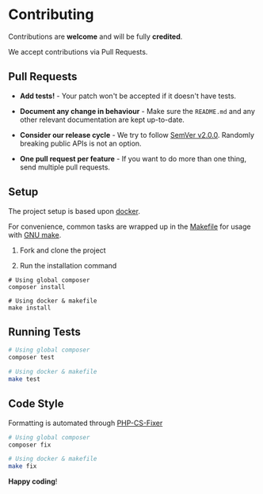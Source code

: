 # Contributing

Contributions are **welcome** and will be fully **credited**.

We accept contributions via Pull Requests.


## Pull Requests

- **Add tests!** - Your patch won't be accepted if it doesn't have tests.

- **Document any change in behaviour** - Make sure the `README.md` and any other relevant documentation are kept up-to-date.

- **Consider our release cycle** - We try to follow [SemVer v2.0.0](http://semver.org/). Randomly breaking public APIs is not an option.

- **One pull request per feature** - If you want to do more than one thing, send multiple pull requests.


## Setup

The project setup is based upon [docker](https://docs.docker.com/engine/install).

For convenience, common tasks are wrapped up in the [Makefile](Makefile) for usage with [GNU make](https://www.gnu.org/software/make/).

1. Fork and clone the project

2. Run the installation command
```
# Using global composer
composer install

# Using docker & makefile
make install
```

## Running Tests

``` bash
# Using global composer
composer test

# Using docker & makefile
make test
```

## Code Style

Formatting is automated through [PHP-CS-Fixer](https://github.com/FriendsOfPHP/PHP-CS-Fixer)

``` bash
# Using global composer
composer fix

# Using docker & makefile
make fix
```

**Happy coding**!

